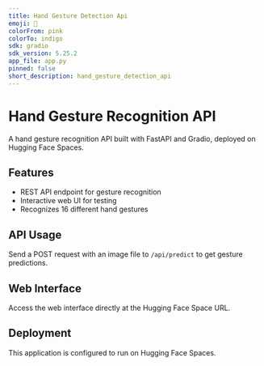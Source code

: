 ```yaml
---
title: Hand Gesture Detection Api
emoji: 👀
colorFrom: pink
colorTo: indigo
sdk: gradio
sdk_version: 5.25.2
app_file: app.py
pinned: false
short_description: hand_gesture_detection_api
---
```




# Hand Gesture Recognition API

A hand gesture recognition API built with FastAPI and Gradio, deployed on Hugging Face Spaces.

## Features
- REST API endpoint for gesture recognition
- Interactive web UI for testing
- Recognizes 16 different hand gestures

## API Usage
Send a POST request with an image file to `/api/predict` to get gesture predictions.

## Web Interface
Access the web interface directly at the Hugging Face Space URL.

## Deployment
This application is configured to run on Hugging Face Spaces.